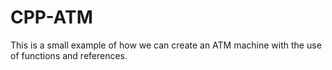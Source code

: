 # CPP-ATM
 This is a small example of how we can create an ATM machine with the use of functions and references.
